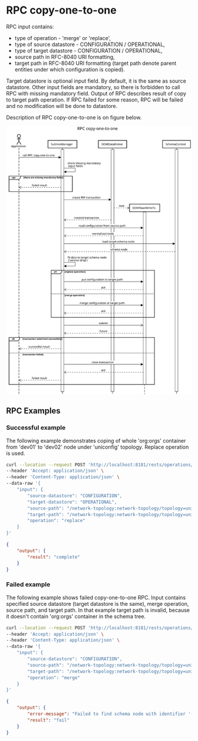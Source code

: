 # RPC copy-one-to-one

RPC input contains:

- type of operation - 'merge' or 'replace',
- type of source datastore - CONFIGURATION / OPERATIONAL,
- type of target datastore - CONFIGURATION / OPERATIONAL,
- source path in RFC-8040 URI formatting,
- target path in RFC-8040 URI formatting (target path denote parent
    entities under which configuration is copied).

Target datastore is optional input field. By default, it is the same as
source datastore. Other input fields are mandatory, so there is
forbidden to call RPC with missing mandatory field. Output of RPC
describes result of copy to target path operation. If RPC failed for
some reason, RPC will be failed and no modification will be done to
datastore.

Description of RPC copy-one-to-one is on figure below.

![RPC copy-one-to-one](copy-one-to-one.svg)

## RPC Examples

### Successful example

The following example demonstrates coping of whole 'org:orgs' container
from 'dev01' to 'dev02' node under 'uniconfig' topology. Replace
operation is used.

```bash RPC Request
curl --location --request POST 'http://localhost:8181/rests/operations/subtree-manager:copy-one-to-one' \
--header 'Accept: application/json' \
--header 'Content-Type: application/json' \
--data-raw '{
    "input": {
        "source-datastore": "CONFIGURATION",
        "target-datastore": "OPERATIONAL",
        "source-path": "/network-topology:network-topology/topology=uniconfig/node=dev01/configuration/org:orgs",
        "target-path": "/network-topology:network-topology/topology=uniconfig/node=dev02/configuration",
        "operation": "replace"
    }
}'
```

```json RPC Response, Status: 200
{
    "output": {
        "result": "complete"
    }
}
```

### Failed example

The following example shows failed copy-one-to-one RPC. Input contains
specified source datastore (target datastore is the same), merge
operation, source path, and target path. In that example target path is
invalid, because it doesn't contain 'org:orgs' container in the schema
tree.

```bash RPC Request
curl --location --request POST 'http://localhost:8181/rests/operations/subtree-manager:copy-one-to-one' \
--header 'Accept: application/json' \
--header 'Content-Type: application/json' \
--data-raw '{
    "input": {
        "source-datastore": "CONFIGURATION",
        "source-path": "/network-topology:network-topology/topology=uniconfig/node=vnf01/configuration/org:orgs",
        "target-path": "/network-topology:network-topology/topology=uniconfig/node=vnf02",
        "operation": "merge"
    }
}'
```

```json RPC Response, Status: 200
{
    "output": {
        "error-message": "Failed to find schema node with identifier '(example-services?revision=2010-01-01)orgs' under: NodeList(originalListSchemaNode=list node)",
        "result": "fail"
    }
}
```
